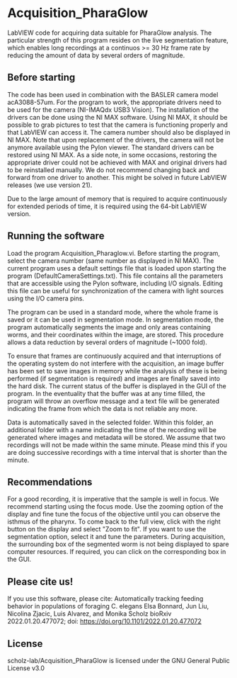 # Acquisition_PharaGlow

LabVIEW code for acquiring data suitable for PharaGlow analysis. The particular strength of this program resides on the live segmentation feature, which enables long recordings at a continuos >= 30 Hz frame rate by reducing the amount of data by several orders of magnitude.

## Before starting
The code has been used in combination with the BASLER camera model acA3088-57um. For the program to work, the appropriate drivers need to be used for the camera (NI-IMAQdx USB3 Vision). The installation of the drivers can be done using the NI MAX software. Using NI MAX, it should be possible to grab pictures to test that the camera is functioning properly and that LabVIEW can access it. The camera number should also be displayed in NI MAX. Note that upon replacement of the drivers, the camera will not be anymore available using the Pylon viewer. The standard drivers can be restored using NI MAX. As a side note, in some occasions, restoring the appropriate driver could not be achieved with MAX and original drivers had to be reinstalled manually. We do not recommend changing back and forward from one driver to another. This might be solved in future LabVIEW releases (we use version 21).

Due to the large amount of memory that is required to acquire continuously for extended periods of time, it is required using the 64-bit LabVIEW version.

## Running the software
Load the program Acquisition_Pharaglow.vi. Before starting the program, select the camera number (same number as displayed in NI MAX). The current program uses a default settings file that is loaded upon starting the program (DefaultCameraSettings.txt). This file contains all the parameters that are accessible using the Pylon software, including I/O signals. Editing this file can be useful for synchronization of the camera with light sources using the I/O camera pins.

The program can be used in a standard mode, where the whole frame is saved or it can be used in segmentation mode. In segmentation mode, the program automatically segments the image and only areas containing worms, and their coordinates within the image, are stored. This procedure allows a data reduction by several orders of magnitude (~1000 fold).

To ensure that frames are continuously acquired and that interruptions of the operating system do not interfere with the acquisition, an image buffer has been set to save images in memory while the analysis of these is being performed (if segmentation is required) and images are finally saved into the hard disk. The current status of the buffer is displayed in the GUI of the program. In the eventuality that the buffer was at any time filled, the program will throw an overflow message and a text file will be generated indicating the frame from which the data is not reliable any more.

Data is automatically saved in the selected folder. Within this folder, an additional folder with a name indicating the time of the recording will be generated where images and metadata will be stored. We assume that two recordings will not be made within the same minute. Please mind this if you are doing successive recordings with a time interval that is shorter than the minute.

## Recommendations
For a good recording, it is imperative that the sample is well in focus. We recommend starting using the focus mode. Use the zooming option of the display and fine tune the focus of the objective until you can observe the isthmus of the pharynx. To come back to the full view, click with the right button on the display and select "Zoom to fit". If you want to use the segmentation option, select it and tune the parameters. During acquisition, the surrounding box of the segmented worm is not being displayed to spare computer resources. If required, you can click on the corresponding box in the GUI.

## Please cite us!
If you use this software, please cite:
Automatically tracking feeding behavior in populations of foraging C. elegans Elsa Bonnard, Jun Liu, Nicolina Zjacic, Luis Alvarez, and Monika Scholz bioRxiv 2022.01.20.477072; doi: https://doi.org/10.1101/2022.01.20.477072

## License
scholz-lab/Acquisition_PharaGlow is licensed under the GNU General Public License v3.0
